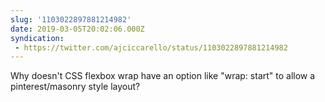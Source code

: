 ```yaml
---
slug: '1103022897881214982'
date: 2019-03-05T20:02:06.000Z
syndication:
 - https://twitter.com/ajciccarello/status/1103022897881214982
---
```


Why doesn't CSS flexbox wrap have an option like "wrap: start" to allow a pinterest/masonry style layout?
